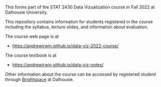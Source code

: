 This forms part of the STAT 2430 Data Vizualization course in Fall 2022 at Dalhousie University.

This repository contains information for students registered in the course including the syllabus, lecture slides, and information about evaluation.

The course web page is at

* https://andrewirwin.github.io/data-viz-2022-course/

The course textbook is at

* https://andrewirwin.github.io/data-viz-notes/

Other information about the course can be accessed by registered student through [Brightspace](https://dal.brightspace.com/d2l/home/232100) at Dalhousie.

